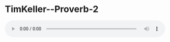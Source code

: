 # TimKeller--Proverb-2

<audio style="width: 100%;" preload="false" controls controlslist="nodownload"><source src="http://file.simai.life/audio/mp3/old/12189.mp3" type="audio/mpeg">Your browser does not support the audio element.</audio>


